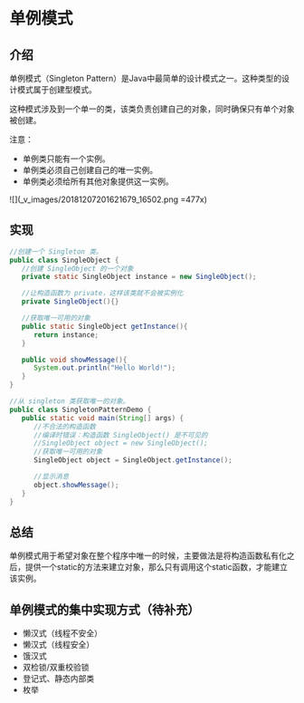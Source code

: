 # 单例模式
## 介绍
单例模式（Singleton Pattern）是Java中最简单的设计模式之一。这种类型的设计模式属于创建型模式。

这种模式涉及到一个单一的类，该类负责创建自己的对象，同时确保只有单个对象被创建。

注意：
- 单例类只能有一个实例。
- 单例类必须自己创建自己的唯一实例。
- 单例类必须给所有其他对象提供这一实例。

![](_v_images/20181207201621679_16502.png =477x)


## 实现
```java
//创建一个 Singleton 类。
public class SingleObject {
   //创建 SingleObject 的一个对象
   private static SingleObject instance = new SingleObject();

   //让构造函数为 private，这样该类就不会被实例化
   private SingleObject(){}

   //获取唯一可用的对象
   public static SingleObject getInstance(){
      return instance;
   }

   public void showMessage(){
      System.out.println("Hello World!");
   }
}

//从 singleton 类获取唯一的对象。
public class SingletonPatternDemo {
   public static void main(String[] args) {
      //不合法的构造函数
      //编译时错误：构造函数 SingleObject() 是不可见的
      //SingleObject object = new SingleObject();
      //获取唯一可用的对象
      SingleObject object = SingleObject.getInstance();

      //显示消息
      object.showMessage();
   }
}
```

## 总结
单例模式用于希望对象在整个程序中唯一的时候，主要做法是将构造函数私有化之后，提供一个static的方法来建立对象，那么只有调用这个static函数，才能建立该实例。


## 单例模式的集中实现方式（待补充）
- 懒汉式（线程不安全）
- 懒汉式（线程安全）
- 饿汉式
- 双检锁/双重校验锁
- 登记式、静态内部类
- 枚举

































